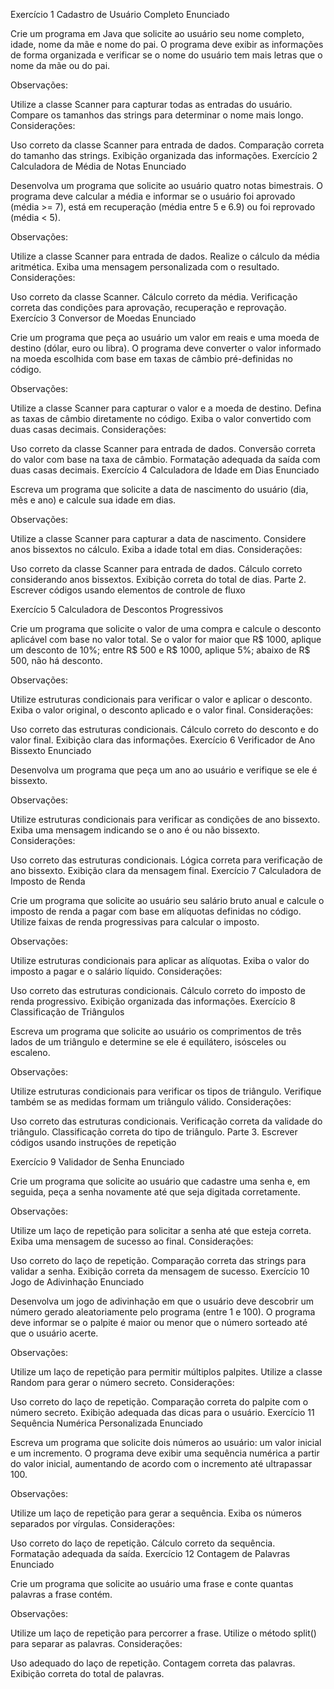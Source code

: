 Exercício 1 Cadastro de Usuário Completo Enunciado

Crie um programa em Java que solicite ao usuário seu nome completo, idade, nome da mãe e nome do pai. O programa deve exibir as informações de forma organizada e verificar se o nome do usuário tem mais letras que o nome da mãe ou do pai.

Observações:

Utilize a classe Scanner para capturar todas as entradas do usuário.
Compare os tamanhos das strings para determinar o nome mais longo.
Considerações:

Uso correto da classe Scanner para entrada de dados.
Comparação correta do tamanho das strings.
Exibição organizada das informações.
Exercício 2 Calculadora de Média de Notas Enunciado

Desenvolva um programa que solicite ao usuário quatro notas bimestrais. O programa deve calcular a média e informar se o usuário foi aprovado (média >= 7), está em recuperação (média entre 5 e 6.9) ou foi reprovado (média < 5). 

Observações:

Utilize a classe Scanner para entrada de dados.
Realize o cálculo da média aritmética.
Exiba uma mensagem personalizada com o resultado.
Considerações:

Uso correto da classe Scanner.
Cálculo correto da média.
Verificação correta das condições para aprovação, recuperação e reprovação.
Exercício 3 Conversor de Moedas Enunciado

Crie um programa que peça ao usuário um valor em reais e uma moeda de destino (dólar, euro ou libra). O programa deve converter o valor informado na moeda escolhida com base em taxas de câmbio pré-definidas no código. 

Observações:

Utilize a classe Scanner para capturar o valor e a moeda de destino.
Defina as taxas de câmbio diretamente no código.
Exiba o valor convertido com duas casas decimais.
Considerações:

Uso correto da classe Scanner para entrada de dados.
Conversão correta do valor com base na taxa de câmbio.
Formatação adequada da saída com duas casas decimais.
Exercício 4 Calculadora de Idade em Dias Enunciado

Escreva um programa que solicite a data de nascimento do usuário (dia, mês e ano) e calcule sua idade em dias. 

Observações:

Utilize a classe Scanner para capturar a data de nascimento.
Considere anos bissextos no cálculo.
Exiba a idade total em dias.
Considerações:

Uso correto da classe Scanner para entrada de dados.
Cálculo correto considerando anos bissextos.
Exibição correta do total de dias.
Parte 2. Escrever códigos usando elementos de controle de fluxo

Exercício 5 Calculadora de Descontos Progressivos

Crie um programa que solicite o valor de uma compra e calcule o desconto aplicável com base no valor total. Se o valor for maior que R$ 1000, aplique um desconto de 10%; entre R$ 500 e R$ 1000, aplique 5%; abaixo de R$ 500, não há desconto. 

Observações:

Utilize estruturas condicionais para verificar o valor e aplicar o desconto.
Exiba o valor original, o desconto aplicado e o valor final.
Considerações:

Uso correto das estruturas condicionais.
Cálculo correto do desconto e do valor final.
Exibição clara das informações.
Exercício 6 Verificador de Ano Bissexto Enunciado

Desenvolva um programa que peça um ano ao usuário e verifique se ele é bissexto. 

Observações:

Utilize estruturas condicionais para verificar as condições de ano bissexto.
Exiba uma mensagem indicando se o ano é ou não bissexto.
Considerações:

Uso correto das estruturas condicionais.
Lógica correta para verificação de ano bissexto.
Exibição clara da mensagem final.
Exercício 7 Calculadora de Imposto de Renda

Crie um programa que solicite ao usuário seu salário bruto anual e calcule o imposto de renda a pagar com base em alíquotas definidas no código. Utilize faixas de renda progressivas para calcular o imposto. 

Observações:

Utilize estruturas condicionais para aplicar as alíquotas.
Exiba o valor do imposto a pagar e o salário líquido.
Considerações:

Uso correto das estruturas condicionais.
Cálculo correto do imposto de renda progressivo.
Exibição organizada das informações.
Exercício 8 Classificação de Triângulos

Escreva um programa que solicite ao usuário os comprimentos de três lados de um triângulo e determine se ele é equilátero, isósceles ou escaleno. 

Observações:

Utilize estruturas condicionais para verificar os tipos de triângulo.
Verifique também se as medidas formam um triângulo válido.
Considerações:

Uso correto das estruturas condicionais.
Verificação correta da validade do triângulo.
Classificação correta do tipo de triângulo.
Parte 3. Escrever códigos usando instruções de repetição

Exercício 9 Validador de Senha Enunciado

Crie um programa que solicite ao usuário que cadastre uma senha e, em seguida, peça a senha novamente até que seja digitada corretamente. 

Observações:

Utilize um laço de repetição para solicitar a senha até que esteja correta.
Exiba uma mensagem de sucesso ao final.
Considerações:

Uso correto do laço de repetição.
Comparação correta das strings para validar a senha.
Exibição correta da mensagem de sucesso.
Exercício 10 Jogo de Adivinhação Enunciado

Desenvolva um jogo de adivinhação em que o usuário deve descobrir um número gerado aleatoriamente pelo programa (entre 1 e 100). O programa deve informar se o palpite é maior ou menor que o número sorteado até que o usuário acerte. 

Observações:

Utilize um laço de repetição para permitir múltiplos palpites.
Utilize a classe Random para gerar o número secreto.
Considerações:

Uso correto do laço de repetição.
Comparação correta do palpite com o número secreto.
Exibição adequada das dicas para o usuário.
Exercício 11 Sequência Numérica Personalizada Enunciado

Escreva um programa que solicite dois números ao usuário: um valor inicial e um incremento. O programa deve exibir uma sequência numérica a partir do valor inicial, aumentando de acordo com o incremento até ultrapassar 100. 

Observações:

Utilize um laço de repetição para gerar a sequência.
Exiba os números separados por vírgulas.
Considerações:

Uso correto do laço de repetição.
Cálculo correto da sequência.
Formatação adequada da saída.
Exercício 12 Contagem de Palavras Enunciado

Crie um programa que solicite ao usuário uma frase e conte quantas palavras a frase contém. 

Observações:

Utilize um laço de repetição para percorrer a frase.
Utilize o método split() para separar as palavras.
Considerações:

Uso adequado do laço de repetição.
Contagem correta das palavras.
Exibição correta do total de palavras.
